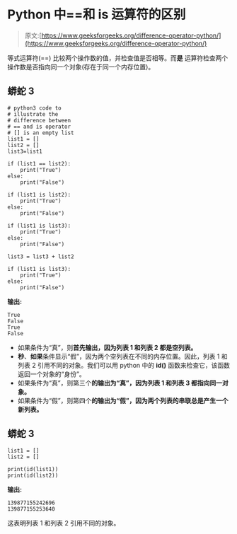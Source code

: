 # Python 中==和 is 运算符的区别

> 原文:[https://www.geeksforgeeks.org/difference-operator-python/](https://www.geeksforgeeks.org/difference-operator-python/)

等式运算符(==) 比较两个操作数的值，并检查值是否相等。而**是** 运算符检查两个操作数是否指向同一个对象(存在于同一个内存位置)。

## 蟒蛇 3

```
# python3 code to
# illustrate the
# difference between
# == and is operator
# [] is an empty list
list1 = []
list2 = []
list3=list1

if (list1 == list2):
    print("True")
else:
    print("False")

if (list1 is list2):
    print("True")
else:
    print("False")

if (list1 is list3):
    print("True")
else:   
    print("False")

list3 = list3 + list2

if (list1 is list3):
    print("True")
else:   
    print("False")
```

**输出:**

```
True
False
True
False
```

*   如果条件为“真”，则**首先输出，因为列表 1 和列表 2 都是空列表。**
*   **秒**、**如果**条件显示“假”，因为两个空列表在不同的内存位置。因此，列表 1 和列表 2 引用不同的对象。我们可以用 python 中的 **id()** 函数来检查它，该函数返回一个对象的“身份”。
*   如果条件为“真”，则第三个**的输出为“真”，因为列表 1 和列表 3 都指向同一对象。**
*   如果条件为“假”，则第四个**的输出为“假”，因为两个列表的串联总是产生一个新列表。**

## 蟒蛇 3

```
list1 = []
list2 = []

print(id(list1))
print(id(list2))
```

**输出:**

```
139877155242696
139877155253640
```

这表明列表 1 和列表 2 引用不同的对象。